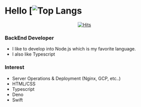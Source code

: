 # Hello [![Top Langs](https://github-readme-stats.vercel.app/api/top-langs/?username=heavyrisem&layout=compact&theme=graywhite)

<div align=center>
  
[![Hits](https://hits.seeyoufarm.com/api/count/incr/badge.svg?url=https%3A%2F%2Fgithub.com%2FHeavyrisem&count_bg=%2379C83D&title_bg=%23555555&icon=&icon_color=%23E7E7E7&title=hits&edge_flat=false)](https://hits.seeyoufarm.com)


</div>

### BackEnd Developer
- I like to develop into Node.js which is my favorite language.
- I also like Typescript

### Interest
- Server Operations & Deployment (Nginx, GCP, etc..)
- HTML/CSS
- Typescript
- Deno
- Swift
